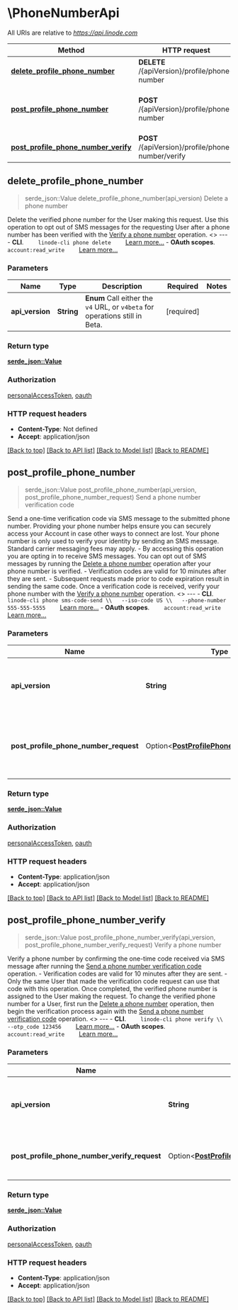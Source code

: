 # \PhoneNumberApi

All URIs are relative to *https://api.linode.com*

Method | HTTP request | Description
------------- | ------------- | -------------
[**delete_profile_phone_number**](PhoneNumberApi.md#delete_profile_phone_number) | **DELETE** /{apiVersion}/profile/phone-number | Delete a phone number
[**post_profile_phone_number**](PhoneNumberApi.md#post_profile_phone_number) | **POST** /{apiVersion}/profile/phone-number | Send a phone number verification code
[**post_profile_phone_number_verify**](PhoneNumberApi.md#post_profile_phone_number_verify) | **POST** /{apiVersion}/profile/phone-number/verify | Verify a phone number



## delete_profile_phone_number

> serde_json::Value delete_profile_phone_number(api_version)
Delete a phone number

Delete the verified phone number for the User making this request.  Use this operation to opt out of SMS messages for the requesting User after a phone number has been verified with the [Verify a phone number](https://techdocs.akamai.com/linode-api/reference/post-profile-phone-number-verify) operation.   <<LB>>  ---   - __CLI__.      ```     linode-cli phone delete     ```      [Learn more...](https://techdocs.akamai.com/cloud-computing/docs/getting-started-with-the-linode-cli)  - __OAuth scopes__.      ```     account:read_write     ```      [Learn more...](https://techdocs.akamai.com/linode-api/reference/get-started#oauth)

### Parameters


Name | Type | Description  | Required | Notes
------------- | ------------- | ------------- | ------------- | -------------
**api_version** | **String** | __Enum__ Call either the `v4` URL, or `v4beta` for operations still in Beta. | [required] |

### Return type

[**serde_json::Value**](serde_json::Value.md)

### Authorization

[personalAccessToken](../README.md#personalAccessToken), [oauth](../README.md#oauth)

### HTTP request headers

- **Content-Type**: Not defined
- **Accept**: application/json

[[Back to top]](#) [[Back to API list]](../README.md#documentation-for-api-endpoints) [[Back to Model list]](../README.md#documentation-for-models) [[Back to README]](../README.md)


## post_profile_phone_number

> serde_json::Value post_profile_phone_number(api_version, post_profile_phone_number_request)
Send a phone number verification code

Send a one-time verification code via SMS message to the submitted phone number. Providing your phone number helps ensure you can securely access your Account in case other ways to connect are lost. Your phone number is only used to verify your identity by sending an SMS message. Standard carrier messaging fees may apply.  - By accessing this operation you are opting in to receive SMS messages. You can opt out of SMS messages by running the [Delete a phone number](https://techdocs.akamai.com/linode-api/reference/delete-profile-phone-number) operation after your phone number is verified.  - Verification codes are valid for 10 minutes after they are sent.  - Subsequent requests made prior to code expiration result in sending the same code.  Once a verification code is received, verify your phone number with the [Verify a phone number](https://techdocs.akamai.com/linode-api/reference/post-profile-phone-number-verify) operation.   <<LB>>  ---   - __CLI__.      ```     linode-cli phone sms-code-send \\   --iso-code US \\   --phone-number 555-555-5555     ```      [Learn more...](https://techdocs.akamai.com/cloud-computing/docs/getting-started-with-the-linode-cli)  - __OAuth scopes__.      ```     account:read_write     ```      [Learn more...](https://techdocs.akamai.com/linode-api/reference/get-started#oauth)

### Parameters


Name | Type | Description  | Required | Notes
------------- | ------------- | ------------- | ------------- | -------------
**api_version** | **String** | __Enum__ Call either the `v4` URL, or `v4beta` for operations still in Beta. | [required] |
**post_profile_phone_number_request** | Option<[**PostProfilePhoneNumberRequest**](PostProfilePhoneNumberRequest.md)> | Enter a phone number and country code for verification. |  |

### Return type

[**serde_json::Value**](serde_json::Value.md)

### Authorization

[personalAccessToken](../README.md#personalAccessToken), [oauth](../README.md#oauth)

### HTTP request headers

- **Content-Type**: application/json
- **Accept**: application/json

[[Back to top]](#) [[Back to API list]](../README.md#documentation-for-api-endpoints) [[Back to Model list]](../README.md#documentation-for-models) [[Back to README]](../README.md)


## post_profile_phone_number_verify

> serde_json::Value post_profile_phone_number_verify(api_version, post_profile_phone_number_verify_request)
Verify a phone number

Verify a phone number by confirming the one-time code received via SMS message after running the [Send a phone number verification code](https://techdocs.akamai.com/linode-api/reference/post-profile-phone-number) operation.  - Verification codes are valid for 10 minutes after they are sent.  - Only the same User that made the verification code request can use that code with this operation.  Once completed, the verified phone number is assigned to the User making the request. To change the verified phone number for a User, first run the [Delete a phone number](https://techdocs.akamai.com/linode-api/reference/delete-profile-phone-number) operation, then begin the verification process again with the [Send a phone number verification code](https://techdocs.akamai.com/linode-api/reference/post-profile-phone-number) operation.   <<LB>>  ---   - __CLI__.      ```     linode-cli phone verify \\   --otp_code 123456     ```      [Learn more...](https://techdocs.akamai.com/cloud-computing/docs/getting-started-with-the-linode-cli)  - __OAuth scopes__.      ```     account:read_write     ```      [Learn more...](https://techdocs.akamai.com/linode-api/reference/get-started#oauth)

### Parameters


Name | Type | Description  | Required | Notes
------------- | ------------- | ------------- | ------------- | -------------
**api_version** | **String** | __Enum__ Call either the `v4` URL, or `v4beta` for operations still in Beta. | [required] |
**post_profile_phone_number_verify_request** | Option<[**PostProfilePhoneNumberVerifyRequest**](PostProfilePhoneNumberVerifyRequest.md)> | Enter a phone verification code for confirmation. |  |

### Return type

[**serde_json::Value**](serde_json::Value.md)

### Authorization

[personalAccessToken](../README.md#personalAccessToken), [oauth](../README.md#oauth)

### HTTP request headers

- **Content-Type**: application/json
- **Accept**: application/json

[[Back to top]](#) [[Back to API list]](../README.md#documentation-for-api-endpoints) [[Back to Model list]](../README.md#documentation-for-models) [[Back to README]](../README.md)

